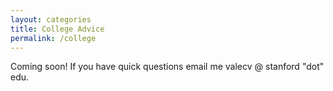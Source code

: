 ```yaml
---
layout: categories
title: College Advice
permalink: /college
---
```

Coming soon! If you have quick questions email me valecv @ stanford "dot" edu.
